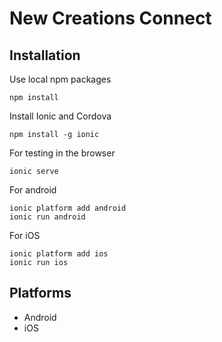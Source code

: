 # New Creations Connect

## Installation

Use local npm packages

```
npm install
```

Install Ionic and Cordova
```
npm install -g ionic
```

For testing in the browser

```
ionic serve
```

For android

```
ionic platform add android
ionic run android
```

For iOS

```
ionic platform add ios
ionic run ios
```

## Platforms

- Android
- iOS